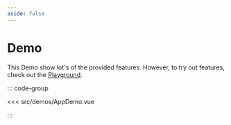 ```yaml
---
aside: false
---
```


# Demo

This Demo show lot's of the provided features.
However, to try out features, check out the [Playground](./playground.md).

<script setup>
import AppDemo from "@demos/AppDemo.vue"
</script>

<ClientOnly>
<AppDemo />
</ClientOnly>

::: code-group

<<< src/demos/AppDemo.vue

:::
